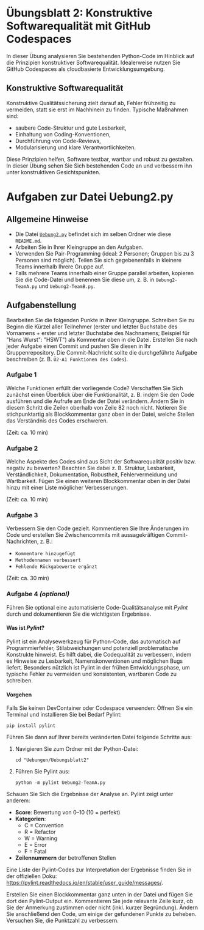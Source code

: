 # Übungsblatt 2: Konstruktive Softwarequalität mit GitHub Codespaces

In dieser Übung analysieren Sie bestehenden Python-Code im Hinblick auf die Prinzipien konstruktiver Softwarequalität. Idealerweise nutzen Sie GitHub Codespaces als cloudbasierte Entwicklungsumgebung.

## Konstruktive Softwarequalität

Konstruktive Qualitätssicherung zielt darauf ab, Fehler frühzeitig zu vermeiden, statt sie erst im Nachhinein zu finden. Typische Maßnahmen sind:

- saubere Code-Struktur und gute Lesbarkeit,
- Einhaltung von Coding-Konventionen,
- Durchführung von Code-Reviews,
- Modularisierung und klare Verantwortlichkeiten.

Diese Prinzipien helfen, Software testbar, wartbar und robust zu gestalten. In dieser Übung sehen Sie Sich bestehenden Code an und verbessern ihn unter konstruktiven Gesichtspunkten.

# Aufgaben zur Datei Uebung2.py

## Allgemeine Hinweise

- Die Datei [`Uebung2.py`](./Uebung2.py) befindet sich im selben Ordner wie diese `README.md`.
- Arbeiten Sie in Ihrer Kleingruppe an den Aufgaben.
- Verwenden Sie Pair-Programming (ideal: 2 Personen; Gruppen bis zu 3 Personen sind möglich). Teilen Sie sich gegebenenfalls in kleinere Teams innerhalb Ihrere Gruppe auf.
- Falls mehrere Teams innerhalb einer Gruppe parallel arbeiten, kopieren Sie die Code-Datei und benennen Sie diese um, z. B. in `Uebung2-TeamA.py` und `Uebung2-TeamB.py`.

## Aufgabenstellung

Bearbeiten Sie die folgenden Punkte in Ihrer Kleingruppe. Schreiben Sie zu Beginn die Kürzel aller Teilnehmer (erster und letzter Buchstabe des Vornamens + erster und letzter Buchstabe des Nachnamens; Beispiel für "Hans Wurst": "HSWT") als Kommentar oben in die Datei. Erstellen Sie nach jeder Aufgabe einen Commit und pushen Sie diesen in Ihr Gruppenrepository. Die Commit-Nachricht sollte die durchgeführte Aufgabe beschreiben (z. B. `Ü2-A1 Funktionen des Codes`).

### Aufgabe 1

Welche Funktionen erfüllt der vorliegende Code?
Verschaffen Sie Sich zunächst einen Überblick über die Funktionalität, z. B. indem Sie den Code ausführen und die Aufrufe am Ende der Datei verändern. Ändern Sie in diesem Schritt die Zeilen oberhalb von Zeile 82 noch nicht. Notieren Sie stichpunktartig als Blockkommentar ganz oben in der Datei, welche Stellen das Verständnis des Codes erschweren.

(Zeit: ca. 10 min)

### Aufgabe 2

Welche Aspekte des Codes sind aus Sicht der Softwarequalität positiv bzw. negativ zu bewerten?
Beachten Sie dabei z. B. Struktur, Lesbarkeit, Verständlichkeit, Dokumentation, Robustheit, Fehlervermeidung und Wartbarkeit. Fügen Sie einen weiteren Blockkommentar oben in der Datei hinzu mit einer Liste möglicher Verbesserungen.

(Zeit: ca. 10 min)

### Aufgabe 3

Verbessern Sie den Code gezielt. Kommentieren Sie Ihre Änderungen im Code und erstellen Sie Zwischencommits mit aussagekräftigen Commit-Nachrichten, z. B.:

- `Kommentare hinzugefügt`
- `Methodennamen verbessert`
- `Fehlende Rückgabewerte ergänzt`

(Zeit: ca. 30 min)

### Aufgabe 4 _(optional)_

Führen Sie optional eine automatisierte Code-Qualitätsanalyse mit _Pylint_ durch und dokumentieren Sie die wichtigsten Ergebnisse.

#### Was ist _Pylint_?

Pylint ist ein Analysewerkzeug für Python-Code, das automatisch auf Programmierfehler, Stilabweichungen und potenziell problematische Konstrukte hinweist. Es hilft dabei, die Codequalität zu verbessern, indem es Hinweise zu Lesbarkeit, Namenskonventionen und möglichen Bugs liefert. Besonders nützlich ist Pylint in der frühen Entwicklungsphase, um typische Fehler zu vermeiden und konsistenten, wartbaren Code zu schreiben.

#### Vorgehen

Falls Sie keinen DevContainer oder Codespace verwenden:
Öffnen Sie ein Terminal und installieren Sie bei Bedarf Pylint:

`pip install pylint`

Führen Sie dann auf Ihrer bereits veränderten Datei folgende Schritte aus:

1. Navigieren Sie zum Ordner mit der Python-Datei:

   `cd "Uebungen/Uebungsblatt2"`

2. Führen Sie Pylint aus:

   `python -m pylint Uebung2-TeamA.py`

Schauen Sie Sich die Ergebnisse der Analyse an. Pylint zeigt unter anderem:

- **Score**: Bewertung von 0–10 (10 = perfekt)
- **Kategorien**:
  - C = Convention
  - R = Refactor
  - W = Warning
  - E = Error
  - F = Fatal
- **Zeilennummern** der betroffenen Stellen

Eine Liste der Pylint-Codes zur Interpretation der Ergebnisse finden Sie in der offiziellen Doku: https://pylint.readthedocs.io/en/stable/user_guide/messages/.

Erstellen Sie einen Blockkommentar ganz unten in der Datei und fügen Sie dort den Pylint-Output ein. Kommentieren Sie jede relevante Zeile kurz, ob Sie der Anmerkung zustimmen oder nicht (inkl. kurzer Begründung). Ändern Sie anschließend den Code, um einige der gefundenen Punkte zu beheben. Versuchen Sie, die Punktzahl zu verbessern.
